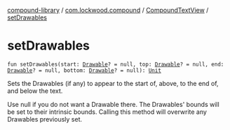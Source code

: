 [compound-library](../../index.md) / [com.lockwood.compound](../index.md) / [CompoundTextView](index.md) / [setDrawables](./set-drawables.md)

# setDrawables

`fun setDrawables(start: `[`Drawable`](https://developer.android.com/reference/android/graphics/drawable/Drawable.html)`? = null, top: `[`Drawable`](https://developer.android.com/reference/android/graphics/drawable/Drawable.html)`? = null, end: `[`Drawable`](https://developer.android.com/reference/android/graphics/drawable/Drawable.html)`? = null, bottom: `[`Drawable`](https://developer.android.com/reference/android/graphics/drawable/Drawable.html)`? = null): `[`Unit`](https://kotlinlang.org/api/latest/jvm/stdlib/kotlin/-unit/index.html)

Sets the Drawables (if any) to appear to the start of, above, to the end
of, and below the text.

Use null if you do not want a Drawable there.
The Drawables' bounds will be set to their intrinsic bounds.
Calling this method will overwrite any Drawables previously set.

